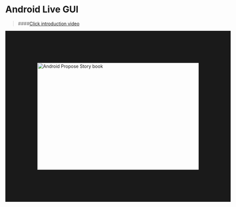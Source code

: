 # Android Live GUI

> ####[Click introduction video](https://youtu.be/FpXSwXSbTYE)
<a href="https://youtu.be/FpXSwXSbTYE" target="_blank">
<img src="https://raw.githubusercontent.com/JaeWoongOh/jaewoongoh.github.com/master/gist/images/propose/story book.png" 
alt="Android Propose Story book" width="596" height="334" border="100" /></a>
